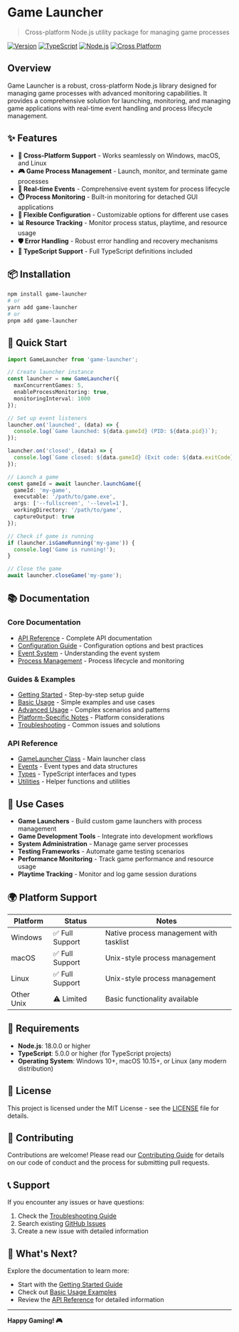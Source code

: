 # Game Launcher

> Cross-platform Node.js utility package for managing game processes

[![Version](https://img.shields.io/badge/version-1.0.0-blue.svg)](package.json)
[![TypeScript](https://img.shields.io/badge/TypeScript-5.x-blue.svg)](https://www.typescriptlang.org/)
[![Node.js](https://img.shields.io/badge/Node.js-18+-green.svg)](https://nodejs.org/)
[![Cross Platform](https://img.shields.io/badge/platform-Windows%20%7C%20macOS%20%7C%20Linux-lightgrey.svg)](#platform-support)

## Overview

Game Launcher is a robust, cross-platform Node.js library designed for managing game processes with advanced monitoring capabilities. It provides a comprehensive solution for launching, monitoring, and managing game applications with real-time event handling and process lifecycle management.

## ✨ Features

- **🚀 Cross-Platform Support** - Works seamlessly on Windows, macOS, and Linux
- **🎮 Game Process Management** - Launch, monitor, and terminate game processes
- **📡 Real-time Events** - Comprehensive event system for process lifecycle
- **⏱️ Process Monitoring** - Built-in monitoring for detached GUI applications
- **🔧 Flexible Configuration** - Customizable options for different use cases
- **📊 Resource Tracking** - Monitor process status, playtime, and resource usage
- **🛡️ Error Handling** - Robust error handling and recovery mechanisms
- **📝 TypeScript Support** - Full TypeScript definitions included

## 📦 Installation

```bash
npm install game-launcher
# or
yarn add game-launcher
# or
pnpm add game-launcher
```

## 🚀 Quick Start

```typescript
import GameLauncher from 'game-launcher';

// Create launcher instance
const launcher = new GameLauncher({
  maxConcurrentGames: 5,
  enableProcessMonitoring: true,
  monitoringInterval: 1000
});

// Set up event listeners
launcher.on('launched', (data) => {
  console.log(`Game launched: ${data.gameId} (PID: ${data.pid})`);
});

launcher.on('closed', (data) => {
  console.log(`Game closed: ${data.gameId} (Exit code: ${data.exitCode})`);
});

// Launch a game
const gameId = await launcher.launchGame({
  gameId: 'my-game',
  executable: '/path/to/game.exe',
  args: ['--fullscreen', '--level=1'],
  workingDirectory: '/path/to/game',
  captureOutput: true
});

// Check if game is running
if (launcher.isGameRunning('my-game')) {
  console.log('Game is running!');
}

// Close the game
await launcher.closeGame('my-game');
```

## 📚 Documentation

### Core Documentation
- [API Reference](./api/README.md) - Complete API documentation
- [Configuration Guide](./guides/configuration.md) - Configuration options and best practices
- [Event System](./guides/events.md) - Understanding the event system
- [Process Management](./guides/process-management.md) - Process lifecycle and monitoring

### Guides & Examples
- [Getting Started](./guides/getting-started.md) - Step-by-step setup guide
- [Basic Usage](./examples/basic-usage.md) - Simple examples and use cases
- [Advanced Usage](./examples/advanced-usage.md) - Complex scenarios and patterns
- [Platform-Specific Notes](./guides/platform-specific.md) - Platform considerations
- [Troubleshooting](./guides/troubleshooting.md) - Common issues and solutions

### API Reference
- [GameLauncher Class](./api/GameLauncher.md) - Main launcher class
- [Events](./api/events.md) - Event types and data structures
- [Types](./api/types.md) - TypeScript interfaces and types
- [Utilities](./api/utilities.md) - Helper functions and utilities

## 🎯 Use Cases

- **Game Launchers** - Build custom game launchers with process management
- **Game Development Tools** - Integrate into development workflows
- **System Administration** - Manage game server processes
- **Testing Frameworks** - Automate game testing scenarios
- **Performance Monitoring** - Track game performance and resource usage
- **Playtime Tracking** - Monitor and log game session durations

## 🌍 Platform Support

| Platform | Status | Notes |
|----------|--------|---------|
| Windows | ✅ Full Support | Native process management with tasklist |
| macOS | ✅ Full Support | Unix-style process management |
| Linux | ✅ Full Support | Unix-style process management |
| Other Unix | ⚠️ Limited | Basic functionality available |

## 🔧 Requirements

- **Node.js**: 18.0.0 or higher
- **TypeScript**: 5.0.0 or higher (for TypeScript projects)
- **Operating System**: Windows 10+, macOS 10.15+, or Linux (any modern distribution)

## 📄 License

This project is licensed under the MIT License - see the [LICENSE](../LICENSE) file for details.

## 🤝 Contributing

Contributions are welcome! Please read our [Contributing Guide](../CONTRIBUTING.md) for details on our code of conduct and the process for submitting pull requests.

## 📞 Support

If you encounter any issues or have questions:

1. Check the [Troubleshooting Guide](./guides/troubleshooting.md)
2. Search existing [GitHub Issues](https://github.com/your-org/game-launcher/issues)
3. Create a new issue with detailed information

## 🚀 What's Next?

Explore the documentation to learn more:

- Start with the [Getting Started Guide](./guides/getting-started.md)
- Check out [Basic Usage Examples](./examples/basic-usage.md)
- Review the [API Reference](./api/README.md) for detailed information

---

**Happy Gaming! 🎮**